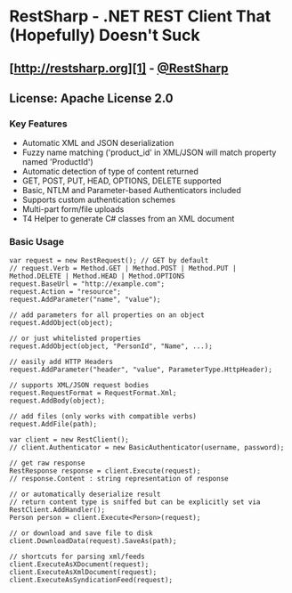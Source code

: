# RestSharp - .NET REST Client That (Hopefully) Doesn't Suck  
## [http://restsharp.org][1] - [@RestSharp][2]  

## License: Apache License 2.0  

### Key Features

* Automatic XML and JSON deserialization
* Fuzzy name matching ('product_id' in XML/JSON will match property named 'ProductId')
* Automatic detection of type of content returned
* GET, POST, PUT, HEAD, OPTIONS, DELETE supported
* Basic, NTLM and Parameter-based Authenticators included
* Supports custom authentication schemes
* Multi-part form/file uploads
* T4 Helper to generate C# classes from an XML document

### Basic Usage

    var request = new RestRequest(); // GET by default
    // request.Verb = Method.GET | Method.POST | Method.PUT | Method.DELETE | Method.HEAD | Method.OPTIONS
    request.BaseUrl = "http://example.com";
    request.Action = "resource";
    request.AddParameter("name", "value");

    // add parameters for all properties on an object
    request.AddObject(object);

    // or just whitelisted properties
    request.AddObject(object, "PersonId", "Name", ...);
    
    // easily add HTTP Headers
    request.AddParameter("header", "value", ParameterType.HttpHeader);

    // supports XML/JSON request bodies
    request.RequestFormat = RequestFormat.Xml;
    request.AddBody(object);

    // add files (only works with compatible verbs)
    request.AddFile(path);
    
    var client = new RestClient();
    // client.Authenticator = new BasicAuthenticator(username, password);
    
    // get raw response
    RestResponse response = client.Execute(request);
    // response.Content : string representation of response
    
    // or automatically deserialize result
    // return content type is sniffed but can be explicitly set via RestClient.AddHandler();
    Person person = client.Execute<Person>(request);

    // or download and save file to disk
    client.DownloadData(request).SaveAs(path);

    // shortcuts for parsing xml/feeds
    client.ExecuteAsXDocument(request);
    client.ExecuteAsXmlDocument(request);
    client.ExecuteAsSyndicationFeed(request);
 
  [1]: http://restsharp.org
  [2]: http://twitter.com/RestSharp